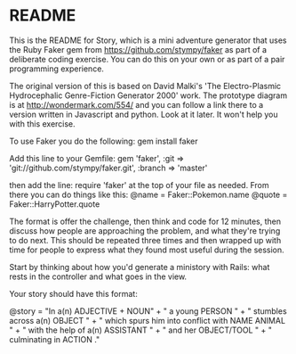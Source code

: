 # README

This  is the README for Story, which is a mini adventure generator that uses the Ruby Faker gem from
https://github.com/stympy/faker as part of a deliberate coding exercise. You can do this on your own
or as part of a pair programming experience.

The original version of this is based on David Malki's 'The Electro-Plasmic Hydrocephalic Genre-Fiction
Generator 2000' work. The prototype diagram is at http://wondermark.com/554/ and you can follow a link
there to a version written in Javascript and python.  Look at it later. It won't help you with this
exercise.


To use Faker you do the following:
gem install faker

Add this line to your Gemfile:
gem 'faker', :git => 'git://github.com/stympy/faker.git', :branch => 'master'

then add the line:
require 'faker' at the top of your file as needed. From there you can do things like this:
@name = Faker::Pokemon.name
@quote = Faker::HarryPotter.quote

The format is offer the challenge, then think and code for 12 minutes, then discuss how people are
approaching the problem, and what they're trying to do next. This should be repeated three times and
then wrapped up with time for people to express what they found most useful during the session.

Start by thinking about how you'd generate a ministory with Rails: what rests in the controller and what
goes in the view.

Your story should have this format:

@story =  "In a(n) ADJECTIVE +  NOUN" +
            " a young PERSON " +
            " stumbles across a(n) OBJECT " +
            " which spurs him into conflict with NAME ANIMAL " +
            " with the help of a(n) ASSISTANT " +
            " and her OBJECT/TOOL " +
            " culminating in ACTION ."

